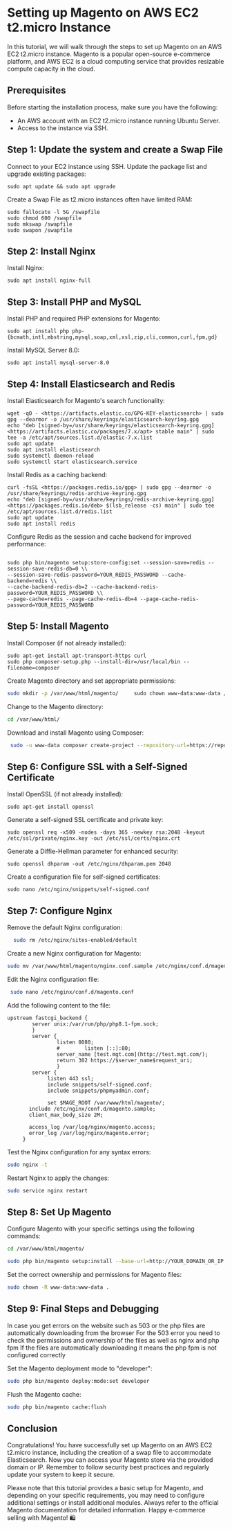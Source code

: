 # Setting up Magento on AWS EC2 t2.micro Instance

In this tutorial, we will walk through the steps to set up Magento on an AWS EC2 t2.micro instance. Magento is a popular open-source e-commerce platform, and AWS EC2 is a cloud computing service that provides resizable compute capacity in the cloud.

## Prerequisites

Before starting the installation process, make sure you have the following:

- An AWS account with an EC2 t2.micro instance running Ubuntu Server.
- Access to the instance via SSH.

## Step 1: Update the system and create a Swap File

Connect to your EC2 instance using SSH.
Update the package list and upgrade existing packages:

```
sudo apt update && sudo apt upgrade

```

Create a Swap File as t2.micro instances often have limited RAM:

```
sudo fallocate -l 5G /swapfile
sudo chmod 600 /swapfile
sudo mkswap /swapfile
sudo swapon /swapfile

```

## Step 2: Install Nginx

Install Nginx:

```
sudo apt install nginx-full
```

## Step 3: Install PHP and MySQL

Install PHP and required PHP extensions for Magento:

```
sudo apt install php php-{bcmath,intl,mbstring,mysql,soap,xml,xsl,zip,cli,common,curl,fpm,gd}

```

Install MySQL Server 8.0:

```
sudo apt install mysql-server-8.0

```

## Step 4: Install Elasticsearch and Redis

Install Elasticsearch for Magento's search functionality:

```
wget -qO - <https://artifacts.elastic.co/GPG-KEY-elasticsearch> | sudo gpg --dearmor -o /usr/share/keyrings/elasticsearch-keyring.gpg
echo "deb [signed-by=/usr/share/keyrings/elasticsearch-keyring.gpg] <https://artifacts.elastic.co/packages/7.x/apt> stable main" | sudo tee -a /etc/apt/sources.list.d/elastic-7.x.list
sudo apt update
sudo apt install elasticsearch
sudo systemctl daemon-reload
sudo systemctl start elasticsearch.service

```

Install Redis as a caching backend:

```
curl -fsSL <https://packages.redis.io/gpg> | sudo gpg --dearmor -o /usr/share/keyrings/redis-archive-keyring.gpg
echo "deb [signed-by=/usr/share/keyrings/redis-archive-keyring.gpg] <https://packages.redis.io/deb> $(lsb_release -cs) main" | sudo tee /etc/apt/sources.list.d/redis.list
sudo apt update
sudo apt install redis

```

Configure Redis as the session and cache backend for improved performance:

```

sudo php bin/magento setup:store-config:set --session-save=redis --session-save-redis-db=0 \\
--session-save-redis-password=YOUR_REDIS_PASSWORD --cache-backend=redis \\
--cache-backend-redis-db=2 --cache-backend-redis-password=YOUR_REDIS_PASSWORD \\
--page-cache=redis --page-cache-redis-db=4 --page-cache-redis-password=YOUR_REDIS_PASSWORD
```

## Step 5: Install Magento

Install Composer (if not already installed):

```
sudo apt-get install apt-transport-https curl
sudo php composer-setup.php --install-dir=/usr/local/bin --filename=composer

```

Create Magento directory and set appropriate permissions:

```bash
sudo mkdir -p /var/www/html/magento/     sudo chown www-data:www-data /var/www/html/ -R
```

Change to the Magento directory:

```bash
cd /var/www/html/   
```

Download and install Magento using Composer:

```bash
 sudo -u www-data composer create-project --repository-url=https://repo.magento.com/ magento/project-community-edition magento
```

## Step 6: Configure SSL with a Self-Signed Certificate

Install OpenSSL (if not already installed):

```
sudo apt-get install openssl

```

Generate a self-signed SSL certificate and private key:

```
sudo openssl req -x509 -nodes -days 365 -newkey rsa:2048 -keyout /etc/ssl/private/nginx.key -out /etc/ssl/certs/nginx.crt

```

Generate a Diffie-Hellman parameter for enhanced security:

```
sudo openssl dhparam -out /etc/nginx/dhparam.pem 2048

```

Create a configuration file for self-signed certificates:

```
sudo nano /etc/nginx/snippets/self-signed.conf

```

## Step 7: Configure Nginx

Remove the default Nginx configuration:

```bash
  sudo rm /etc/nginx/sites-enabled/default
```

Create a new Nginx configuration for Magento:

```bash
sudo mv /var/www/html/magento/nginx.conf.sample /etc/nginx/conf.d/magento.sample
```

Edit the Nginx configuration file:

```bash
 sudo nano /etc/nginx/conf.d/magento.conf
```

Add the following content to the file:

```
upstream fastcgi_backend {
		server unix:/var/run/php/php8.1-fpm.sock;
		}
		server {
				listen 8080;
				#        listen [::]:80;
				server_name [test.mgt.com](http://test.mgt.com/);
				return 302 https://$server_name$request_uri;
				}
		server {
			 listen 443 ssl;
			 include snippets/self-signed.conf;
			 include snippets/phpmyadmin.conf;

			 set $MAGE_ROOT /var/www/html/magento/;
       include /etc/nginx/conf.d/magento.sample;
       client_max_body_size 2M;

       access_log /var/log/nginx/magento.access;
       error_log /var/log/nginx/magento.error;
     }
```

Test the Nginx configuration for any syntax errors:

```bash
sudo nginx -t
```

Restart Nginx to apply the changes:

```bash
sudo service nginx restart
```

## Step 8: Set Up Magento

Configure Magento with your specific settings using the following commands:

```bash
cd /var/www/html/magento/ 
```

```bash
sudo php bin/magento setup:install --base-url=http://YOUR_DOMAIN_OR_IP \\     --db-host=localhost --db-name=YOUR_DB_NAME --db-user=YOUR_DB_USER --db-password=YOUR_DB_PASSWORD \\     --admin-firstname=admin --admin-lastname=admin --admin-email=admin@admin.com \\     --admin-user=admin --admin-password=admin123 --language=en_US --currency=USD \\     --timezone=America/Chicago --use-rewrites=1 --search-engine=elasticsearch7 \\     --elasticsearch-host=http://localhost --elasticsearch-port=9200 \\     --elasticsearch-index-prefix=magento2 --elasticsearch-timeout=15 --elasticsearch-enable-auth=0
```

Set the correct ownership and permissions for Magento files:

```bash
sudo chown -R www-data:www-data .
```

## Step 9: Final Steps and Debugging

In case you get errors on the website such as 503 or the php files are automatically downloading from the browser
For the 503 error you need to check the permissions and ownership of the files as well as nginx and php fpm
If the files are automatically downloading it means the php fpm is not configured correctly

Set the Magento deployment mode to "developer":

```bash
sudo php bin/magento deploy:mode:set developer
```

Flush the Magento cache:

```bash
sudo php bin/magento cache:flush
```

## Conclusion

Congratulations! You have successfully set up Magento on an AWS EC2 t2.micro instance, including the creation of a swap file to accommodate Elasticsearch. Now you can access your Magento store via the provided domain or IP. Remember to follow security best practices and regularly update your system to keep it secure.

Please note that this tutorial provides a basic setup for Magento, and depending on your specific requirements, you may need to configure additional settings or install additional modules. Always refer to the official Magento documentation for detailed information. Happy e-commerce selling with Magento! 🛍️
